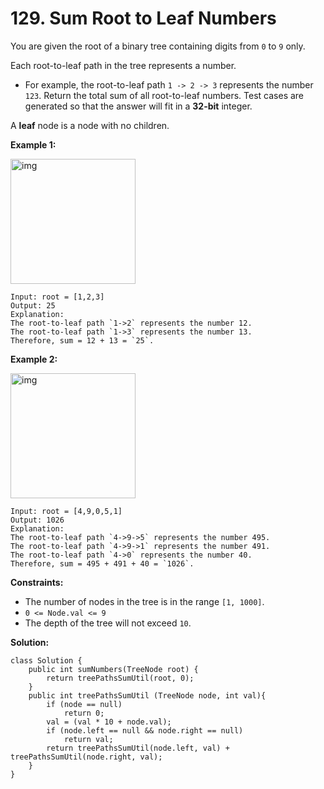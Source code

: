 # 129. Sum Root to Leaf Numbers

You are given the root of a binary tree containing digits from `0` to `9` only.

Each root-to-leaf path in the tree represents a number.

* For example, the root-to-leaf path `1 -> 2 -> 3` represents the number `123`.
Return the total sum of all root-to-leaf numbers. Test cases are generated so that the answer will fit in a **32-bit** integer.

A **leaf** node is a node with no children.

**Example 1:**

<img src="https://assets.leetcode.com/uploads/2021/02/19/num1tree.jpg" alt="img" style="height: 200px; width: 200px;"/>

```
Input: root = [1,2,3]
Output: 25
Explanation:
The root-to-leaf path `1->2` represents the number 12.
The root-to-leaf path `1->3` represents the number 13.
Therefore, sum = 12 + 13 = `25`.
```
**Example 2:**

<img src="https://assets.leetcode.com/uploads/2021/02/19/num2tree.jpg" alt="img" style="height: 200px; width: 200px;"/>

```
Input: root = [4,9,0,5,1]
Output: 1026
Explanation:
The root-to-leaf path `4->9->5` represents the number 495.
The root-to-leaf path `4->9->1` represents the number 491.
The root-to-leaf path `4->0` represents the number 40.
Therefore, sum = 495 + 491 + 40 = `1026`.
``` 

**Constraints:**

* The number of nodes in the tree is in the range `[1, 1000]`.
* `0 <= Node.val <= 9`
* The depth of the tree will not exceed `10`.

**Solution:**
```
class Solution {
    public int sumNumbers(TreeNode root) {
        return treePathsSumUtil(root, 0);
    }
    public int treePathsSumUtil (TreeNode node, int val){
        if (node == null) 
            return 0; 
        val = (val * 10 + node.val); 
        if (node.left == null && node.right == null) 
            return val; 
        return treePathsSumUtil(node.left, val) + treePathsSumUtil(node.right, val);
    }
}
```
